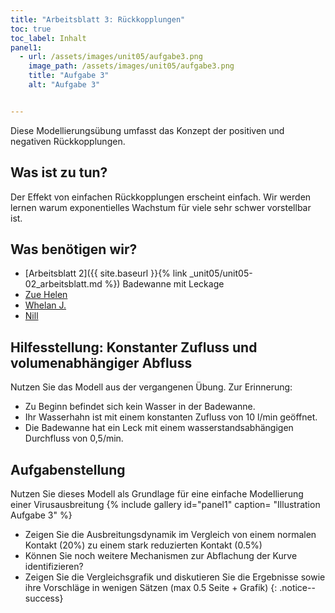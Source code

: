 ```yaml
---
title: "Arbeitsblatt 3: Rückkopplungen"
toc: true
toc_label: Inhalt
panel1:  
  - url: /assets/images/unit05/aufgabe3.png
    image_path: /assets/images/unit05/aufgabe3.png
    title: "Aufgabe 3"
    alt: "Aufgabe 3"


---
```



Diese Modellierungsübung umfasst das Konzept der positiven und negativen Rückkopplungen.




<!--more-->




## Was ist zu tun?


Der Effekt von einfachen Rückkopplungen erscheint einfach. Wir werden lernen warum exponentielles Wachstum für viele sehr schwer vorstellbar ist. 

## Was benötigen wir?

 
* [Arbeitsblatt 2]({{ site.baseurl }}{% link _unit05/unit05-02_arbeitsblatt.md %}) Badewanne mit Leckage
* [Zue Helen](http://ocw.mit.edu/courses/sloan-school-of-management/15-988-system-dynamics-self-study-fall-1998-spring-1999/readings/negative.pdf)
* [Whelan J.](http://ocw.mit.edu/courses/sloan-school-of-management/15-988-system-dynamics-self-study-fall-1998-spring-1999/readings/positive.pdf)
* [Nill](http://heike-nill.de/Corona/r-zahl_tutorial.pdf)

## Hilfesstellung: Konstanter Zufluss und volumenabhängiger Abfluss

Nutzen Sie das Modell aus der vergangenen Übung. Zur Erinnerung:

* Zu Beginn befindet sich kein Wasser in der Badewanne.
* Ihr Wasserhahn ist mit einem konstanten Zufluss von 10 l/min geöffnet.
* Die Badewanne hat ein Leck mit einem wasserstandsabhängigen Durchfluss von 0,5/min.


## Aufgabenstellung

Nutzen Sie dieses Modell als Grundlage für eine einfache Modellierung einer Virusausbreitung 
{% include gallery id="panel1"  caption= "Illustration Aufgabe 3" %}

* Zeigen Sie die Ausbreitungsdynamik im Vergleich von einem normalen Kontakt (20%) zu einem stark reduzierten Kontakt (0.5%)
* Können Sie noch weitere Mechanismen zur Abflachung der Kurve identifizieren?
* Zeigen Sie die Vergleichsgrafik und diskutieren Sie die Ergebnisse sowie ihre Vorschläge in wenigen Sätzen (max 0.5 Seite + Grafik)
{: .notice--success}